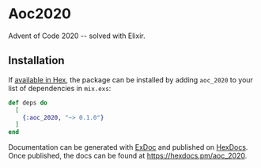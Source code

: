 # Aoc2020

Advent of Code 2020 -- solved with Elixir.

## Installation

If [available in Hex](https://hex.pm/docs/publish), the package can be installed
by adding `aoc_2020` to your list of dependencies in `mix.exs`:

```elixir
def deps do
  [
    {:aoc_2020, "~> 0.1.0"}
  ]
end
```

Documentation can be generated with [ExDoc](https://github.com/elixir-lang/ex_doc)
and published on [HexDocs](https://hexdocs.pm). Once published, the docs can
be found at <https://hexdocs.pm/aoc_2020>.

